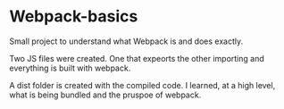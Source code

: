 # Webpack-basics
Small project to understand what Webpack is and does exactly.

Two JS files were created. One that expeorts the other importing and everything is built with webpack. 

A dist folder is created with the compiled code. I learned, at a high level, what is being bundled and the pruspoe of webpack.
